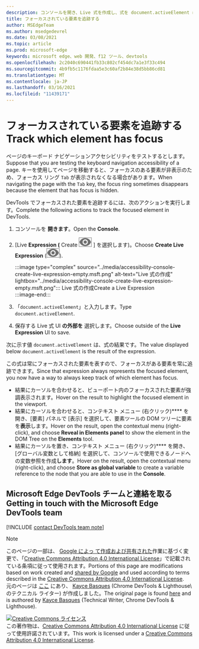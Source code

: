 ```yaml
---
description: コンソールを開き、Live 式を作成し、式を document.activeElement に設定します。
title: フォーカスされている要素を追跡する
author: MSEdgeTeam
ms.author: msedgedevrel
ms.date: 03/08/2021
ms.topic: article
ms.prod: microsoft-edge
keywords: microsoft edge、web 開発、f12 ツール、devtools
ms.openlocfilehash: 2c2040c690441fb33c802cf454dc7a1e3f33c494
ms.sourcegitcommit: 4b9fb5c1176fdaa5e3c60af2b84e38d5bb86cd81
ms.translationtype: MT
ms.contentlocale: ja-JP
ms.lasthandoff: 03/16/2021
ms.locfileid: "11439171"
---
```

<!-- Copyright Kayce Basques 

   Licensed under the Apache License, Version 2.0 (the "License");
   you may not use this file except in compliance with the License.
   You may obtain a copy of the License at

       https://www.apache.org/licenses/LICENSE-2.0

   Unless required by applicable law or agreed to in writing, software
   distributed under the License is distributed on an "AS IS" BASIS,
   WITHOUT WARRANTIES OR CONDITIONS OF ANY KIND, either express or implied.
   See the License for the specific language governing permissions and
   limitations under the License.  -->  

# <a name="track-which-element-has-focus"></a><span data-ttu-id="d88e8-104">フォーカスされている要素を追跡する</span><span class="sxs-lookup"><span data-stu-id="d88e8-104">Track which element has focus</span></span>  

<span data-ttu-id="d88e8-105">ページのキーボード ナビゲーションアクセシビリティをテストするとします。</span><span class="sxs-lookup"><span data-stu-id="d88e8-105">Suppose that you are testing the keyboard navigation accessibility of a page.</span></span>  <span data-ttu-id="d88e8-106">キーを使用してページを移動すると、フォーカスのある要素が非表示のため、フォーカス リング `Tab` が表示されなくなる場合があります。</span><span class="sxs-lookup"><span data-stu-id="d88e8-106">When navigating the page with the `Tab` key, the focus ring sometimes disappears because the element that has focus is hidden.</span></span>  

<span data-ttu-id="d88e8-107">DevTools でフォーカスされた要素を追跡するには、次のアクションを実行します。</span><span class="sxs-lookup"><span data-stu-id="d88e8-107">Complete the following actions to track the focused element in DevTools.</span></span>  

1.  <span data-ttu-id="d88e8-108">コンソールを **開きます**。</span><span class="sxs-lookup"><span data-stu-id="d88e8-108">Open the **Console**.</span></span>  
1.  <span data-ttu-id="d88e8-109">[Live **Expression \(** Create ![ Live Expression ](../media/create-live-expression-icon.msft.png) \] を選択します)。</span><span class="sxs-lookup"><span data-stu-id="d88e8-109">Choose **Create Live Expression** \(![Create Live Expression](../media/create-live-expression-icon.msft.png)\).</span></span>  
    
    :::image type="complex" source="../media/accessibility-console-create-live-expression-empty.msft.png" alt-text="Live 式の作成" lightbox="../media/accessibility-console-create-live-expression-empty.msft.png":::
       <span data-ttu-id="d88e8-111">Live 式の作成</span><span class="sxs-lookup"><span data-stu-id="d88e8-111">Create a Live Expression</span></span>  
    :::image-end:::  
    
1.  <span data-ttu-id="d88e8-112">「`document.activeElement`」と入力します。</span><span class="sxs-lookup"><span data-stu-id="d88e8-112">Type `document.activeElement`.</span></span>  
1.  <span data-ttu-id="d88e8-113">保存する Live 式 UI **の外部を** 選択します。</span><span class="sxs-lookup"><span data-stu-id="d88e8-113">Choose outside of the **Live Expression** UI to save.</span></span>  
    
<span data-ttu-id="d88e8-114">次に示す値 `document.activeElement` は、式の結果です。</span><span class="sxs-lookup"><span data-stu-id="d88e8-114">The value displayed below `document.activeElement` is the result of the expression.</span></span>  

<span data-ttu-id="d88e8-115">この式は常にフォーカスされた要素を表すので、フォーカスがある要素を常に追跡できます。</span><span class="sxs-lookup"><span data-stu-id="d88e8-115">Since that expression always represents the focused element, you now have a way to always keep track of which element has focus.</span></span>  

*   <span data-ttu-id="d88e8-116">結果にカーソルを合わせると、ビューポート内のフォーカスされた要素が強調表示されます。</span><span class="sxs-lookup"><span data-stu-id="d88e8-116">Hover on the result to highlight the focused element in the viewport.</span></span>  
*   <span data-ttu-id="d88e8-117">結果にカーソルを合わせると、コンテキスト メニュー \(右クリック\)\*\*\*\* を開き、[要素] パネルで [表示] を選択して、要素ツールの DOM ツリーに要素を**表示**します。</span><span class="sxs-lookup"><span data-stu-id="d88e8-117">Hover on the result, open the contextual menu \(right-click\), and choose **Reveal in Elements panel** to show the element in the DOM Tree on the **Elements** tool.</span></span>  
*   <span data-ttu-id="d88e8-118">結果にカーソルを置き、コンテキスト メニュー \(右クリック\)\*\*\*\* を開き、[グローバル変数として格納] を選択して、コンソールで使用できるノードへの変数参照を作成**します**。</span><span class="sxs-lookup"><span data-stu-id="d88e8-118">Hover on the result, open the contextual menu \(right-click\), and choose **Store as global variable** to create a variable reference to the node that you are able to use in the **Console**.</span></span>  

## <a name="getting-in-touch-with-the-microsoft-edge-devtools-team"></a><span data-ttu-id="d88e8-119">Microsoft Edge DevTools チームと連絡を取る</span><span class="sxs-lookup"><span data-stu-id="d88e8-119">Getting in touch with the Microsoft Edge DevTools team</span></span>  

[!INCLUDE [contact DevTools team note](../includes/contact-devtools-team-note.md)]  

<!-- links -->  

> [!NOTE]
> <span data-ttu-id="d88e8-120">このページの一部は、 [Google によっ て作成および共有された][GoogleSitePolicies]作業に基づく変更で、「[Creative Commons Attribution 4.0 International License][CCA4IL]」で記載されている条項に従って使用されます。</span><span class="sxs-lookup"><span data-stu-id="d88e8-120">Portions of this page are modifications based on work created and [shared by Google][GoogleSitePolicies] and used according to terms described in the [Creative Commons Attribution 4.0 International License][CCA4IL].</span></span>  
> <span data-ttu-id="d88e8-121">元のページは [ここ](https://developers.google.com/web/tools/chrome-devtools/accessibility/focus) にあり、 [Kayce Basques][KayceBasques] \(Chrome DevTools \& Lighthouse\ のテクニカル ライター) が作成しました。</span><span class="sxs-lookup"><span data-stu-id="d88e8-121">The original page is found [here](https://developers.google.com/web/tools/chrome-devtools/accessibility/focus) and is authored by [Kayce Basques][KayceBasques] \(Technical Writer, Chrome DevTools \& Lighthouse\).</span></span>  

[![Creative Commons ライセンス][CCby4Image]][CCA4IL]  
<span data-ttu-id="d88e8-123">この著作物は、[Creative Commons Attribution 4.0 International License][CCA4IL] に従って使用許諾されています。</span><span class="sxs-lookup"><span data-stu-id="d88e8-123">This work is licensed under a [Creative Commons Attribution 4.0 International License][CCA4IL].</span></span>  

[CCA4IL]: https://creativecommons.org/licenses/by/4.0  
[CCby4Image]: https://i.creativecommons.org/l/by/4.0/88x31.png  
[GoogleSitePolicies]: https://developers.google.com/terms/site-policies  
[KayceBasques]: https://developers.google.com/web/resources/contributors/kaycebasques  
